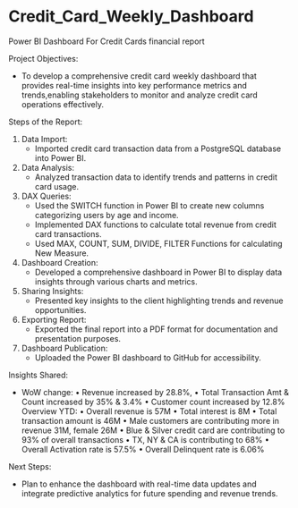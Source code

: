 # Credit_Card_Weekly_Dashboard
Power BI Dashboard For Credit Cards financial report

Project Objectives:
- To develop a comprehensive credit card weekly dashboard that provides real-time insights into key performance metrics and trends,enabling stakeholders to monitor 
and analyze credit card operations effectively.

Steps of the Report:
1. Data Import:
   - Imported credit card transaction data from a PostgreSQL database into Power BI.
2. Data Analysis:
   - Analyzed transaction data to identify trends and patterns in credit card usage.
3. DAX Queries:
   - Used the SWITCH function in Power BI to create new columns categorizing users by age and income.
   - Implemented DAX functions to calculate total revenue from credit card transactions.
   - Used MAX, COUNT, SUM, DIVIDE, FILTER Functions for calculating New Measure.   
4. Dashboard Creation:
   - Developed a comprehensive dashboard in Power BI to display data insights through various charts and metrics.
5. Sharing Insights:
   - Presented key insights to the client highlighting trends and revenue opportunities.
6. Exporting Report:
   - Exported the final report into a PDF format for documentation and presentation purposes.
7. Dashboard Publication:
   - Uploaded the Power BI dashboard to GitHub for accessibility.

Insights Shared:
- WoW change: 
• Revenue increased by 28.8%, 
• Total Transaction Amt & Count increased by 35% & 3.4%
• Customer count increased by 12.8%
Overview YTD:
• Overall revenue is 57M
• Total interest is 8M
• Total transaction amount is 46M
• Male customers are contributing more in revenue 31M, female 26M
• Blue & Silver credit card are contributing to 93% of overall 
transactions
• TX, NY & CA is contributing to 68%
• Overall Activation rate is 57.5%
• Overall Delinquent rate is 6.06%

Next Steps:
- Plan to enhance the dashboard with real-time data updates and integrate predictive analytics for future spending and revenue trends.
 
